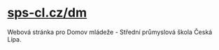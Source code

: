 # [sps-cl.cz/dm][sps-cl-dm]
Webová stránka pro Domov mládeže - Střední průmyslová škola Česká Lípa.

[sps-cl-dm]: http://sps-cl.cz/dm

